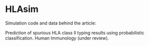 # HLAsim

Simulation code and data behind the article:

Prediction of spurious HLA class II typing results using probabilistic classification.
Human Immunology (under review).

